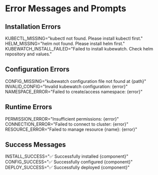 # Error Messages and Prompts

## Installation Errors
KUBECTL_MISSING="kubectl not found. Please install kubectl first."
HELM_MISSING="helm not found. Please install helm first."
KUBEWATCH_INSTALL_FAILED="Failed to install kubewatch. Check helm repository and values."

## Configuration Errors  
CONFIG_MISSING="kubewatch configuration file not found at {path}"
INVALID_CONFIG="Invalid kubewatch configuration: {error}"
NAMESPACE_ERROR="Failed to create/access namespace: {error}"

## Runtime Errors
PERMISSION_ERROR="Insufficient permissions: {error}"
CONNECTION_ERROR="Failed to connect to cluster: {error}"
RESOURCE_ERROR="Failed to manage resource {name}: {error}"

## Success Messages
INSTALL_SUCCESS="✅ Successfully installed {component}"
CONFIG_SUCCESS="✅ Successfully configured {component}"
DEPLOY_SUCCESS="✅ Successfully deployed {component}" 